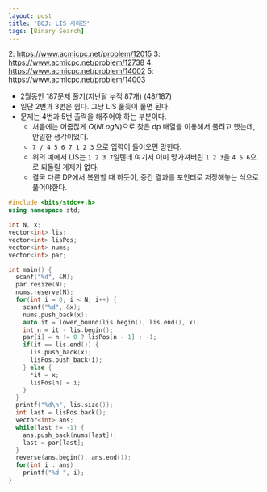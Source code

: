 ```yaml
---
layout: post
title: 'BOJ: LIS 시리즈'
tags: [Binary Search]
---
```


2: <https://www.acmicpc.net/problem/12015>
3: <https://www.acmicpc.net/problem/12738>
4: <https://www.acmicpc.net/problem/14002>
5: <https://www.acmicpc.net/problem/14003>

- 2월동안 187문제 풀기(지난달 누적 87개) (48/187)
- 일단 2번과 3번은 쉽다. 그냥 LIS 풀듯이 풀면 된다.
- 문제는 4번과 5번 출력을 해주어야 하는 부분이다.
  - 처음에는 어줍잖게 $O(NLogN)$으로 찾은 dp 배열을 이용해서 풀려고 했는데, 안일한 생각이었다.
  - `7 / 4 5 6 7 1 2 3` 으로 입력이 들어오면 망한다.
  - 위의 예에서 LIS는 `1 2 3 7`일텐데 여기서 이미 망가져버린 `1 2 3`을 `4 5 6`으로 되돌릴 계제가 없다.
  - 결국 다른 DP에서 복원할 때 하듯이, 중간 결과를 포인터로 저장해놓는 식으로 풀어야한다.

```c++
#include <bits/stdc++.h>
using namespace std;

int N, x;
vector<int> lis;
vector<int> lisPos;
vector<int> nums;
vector<int> par;

int main() {
  scanf("%d", &N);
  par.resize(N);
  nums.reserve(N);
  for(int i = 0; i < N; i++) {
    scanf("%d", &x);
    nums.push_back(x);
    auto it = lower_bound(lis.begin(), lis.end(), x);
    int n = it - lis.begin();
    par[i] = n != 0 ? lisPos[n - 1] : -1;
    if(it == lis.end()) {
      lis.push_back(x);
      lisPos.push_back(i);
    } else {
      *it = x;
      lisPos[n] = i;
    }
  }
  printf("%d\n", lis.size());
  int last = lisPos.back();
  vector<int> ans;
  while(last != -1) {
    ans.push_back(nums[last]);
    last = par[last];
  }
  reverse(ans.begin(), ans.end());
  for(int i : ans)
    printf("%d ", i);
}
```